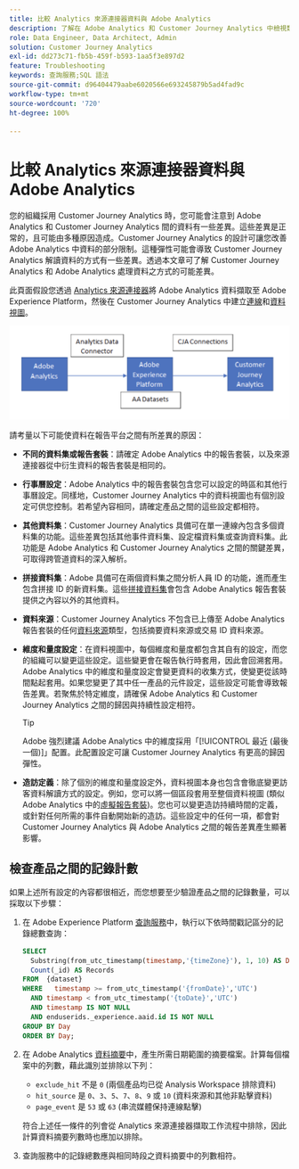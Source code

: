 ```yaml
---
title: 比較 Analytics 來源連接器資料與 Adobe Analytics
description: 了解在 Adobe Analytics 和 Customer Journey Analytics 中檢視類似報告時的資料差異。
role: Data Engineer, Data Architect, Admin
solution: Customer Journey Analytics
exl-id: dd273c71-fb5b-459f-b593-1aa5f3e897d2
feature: Troubleshooting
keywords: 查詢服務;SQL 語法
source-git-commit: d96404479aabe6020566e693245879b5ad4fad9c
workflow-type: tm+mt
source-wordcount: '720'
ht-degree: 100%

---
```


# 比較 Analytics 來源連接器資料與 Adobe Analytics

您的組織採用 Customer Journey Analytics 時，您可能會注意到 Adobe Analytics 和 Customer Journey Analytics 間的資料有一些差異。這些差異是正常的，且可能由多種原因造成。Customer Journey Analytics 的設計可讓您改善 Adobe Analytics 中資料的部分限制。這種彈性可能會導致 Customer Journey Analytics 解讀資料的方式有一些差異。透過本文章可了解 Customer Journey Analytics 和 Adobe Analytics 處理資料之方式的可能差異。

此頁面假設您透過 [Analytics 來源連接器](https://experienceleague.adobe.com/docs/experience-platform/sources/ui-tutorials/create/adobe-applications/analytics.html)將 Adobe Analytics 資料擷取至 Adobe Experience Platform，然後在 Customer Journey Analytics 中建立[連線](/help/connections/overview.md)和[資料視圖](/help/data-views/data-views.md)。

![資料從 Adobe Analytics 流向 Adobe Experience Platform 是透過資料連接器，流向 Customer Journey Analytics 則是透過 CJA 連線。](assets/compare.png)

請考量以下可能使資料在報告平台之間有所差異的原因：

* **不同的資料集或報告套裝**：請確定 Adobe Analytics 中的報告套裝，以及來源連接器從中衍生資料的報告套裝是相同的。
* **行事曆設定**：Adobe Analytics 中的報告套裝包含您可以設定的時區和其他行事曆設定。同樣地，Customer Journey Analytics 中的資料視圖也有個別設定可供您控制。若希望內容相同，請確定產品之間的這些設定都相符。
* **其他資料集**：Customer Journey Analytics 具備可在單一連線內包含多個資料集的功能。這些差異包括其他事件資料集、設定檔資料集或查詢資料集。此功能是 Adobe Analytics 和 Customer Journey Analytics 之間的關鍵差異，可取得跨管道資料的深入解析。
* **拼接資料集**：Adobe 具備可在兩個資料集之間分析人員 ID 的功能，進而產生包含拼接 ID 的新資料集。這些[拼接資料集](/help/stitching/overview.md)會包含 Adobe Analytics 報告套裝提供之內容以外的其他資料。
* **資料來源**：Customer Journey Analytics 不包含已上傳至 Adobe Analytics 報告套裝的任何[資料來源](https://experienceleague.adobe.com/zh-hant/docs/analytics/import/data-sources/overview)類型，包括摘要資料來源或交易 ID 資料來源。
* **維度和量度設定**：在資料視圖中，每個維度和量度都包含其自有的設定，而您的組織可以變更這些設定。這些變更會在報告執行時套用，因此會回溯套用。Adobe Analytics 中的維度和量度設定會變更資料的收集方式，使變更從該時間點起套用。如果您變更了其中任一產品的元件設定，這些設定可能會導致報告差異。若聚焦於特定維度，請確保 Adobe Analytics 和 Customer Journey Analytics 之間的歸因與持續性設定相符。

  >[!TIP]
  >
  >Adobe 強烈建議 Adobe Analytics 中的維度採用「[!UICONTROL 最近 (最後一個)]」配置。此配置設定可讓 Customer Journey Analytics 有更高的歸因彈性。

* **造訪定義**：除了個別的維度和量度設定外，資料視圖本身也包含會徹底變更訪客資料解讀方式的設定。例如，您可以將一個區段套用至整個資料視圖 (類似 Adobe Analytics 中的[虛擬報告套裝](https://experienceleague.adobe.com/zh-hant/docs/analytics/components/virtual-report-suites/vrs-about))。您也可以變更造訪持續時間的定義，或針對任何所需的事件自動開始新的造訪。這些設定中的任何一項，都會對 Customer Journey Analytics 與 Adobe Analytics 之間的報告差異產生顯著影響。

## 檢查產品之間的記錄計數

如果上述所有設定的內容都很相近，而您想要至少驗證產品之間的記錄數量，可以採取以下步驟：

1. 在 Adobe Experience Platform [查詢服務](https://experienceleague.adobe.com/zh-hant/docs/experience-platform/query/home)中，執行以下依時間戳記區分的記錄總數查詢：

   ```sql
   SELECT
     Substring(from_utc_timestamp(timestamp,'{timeZone}'), 1, 10) AS Day,
     Count(_id) AS Records
   FROM  {dataset}
   WHERE   timestamp >= from_utc_timestamp('{fromDate}','UTC')
     AND timestamp < from_utc_timestamp('{toDate}','UTC')
     AND timestamp IS NOT NULL
     AND enduserids._experience.aaid.id IS NOT NULL
   GROUP BY Day
   ORDER BY Day;
   ```

1. 在 Adobe Analytics [資料摘要](https://experienceleague.adobe.com/zh-hant/docs/analytics/export/analytics-data-feed/data-feed-overview)中，產生所需日期範圍的摘要檔案。計算每個檔案中的列數，藉此識別並排除以下列：

   * `exclude_hit` 不是 `0` (兩個產品均已從 Analysis Workspace 排除資料)
   * `hit_source` 是 `0`、`3`、`5`、`7`、`8`、`9` 或 `10` (資料來源和其他非點擊資料)
   * `page_event` 是 `53` 或 `63` (串流媒體保持連線點擊)

   符合上述任一條件的列會從 Analytics 來源連接器擷取工作流程中排除，因此計算資料摘要列數時也應加以排除。

1. 查詢服務中的記錄總數應與相同時段之資料摘要中的列數相符。
